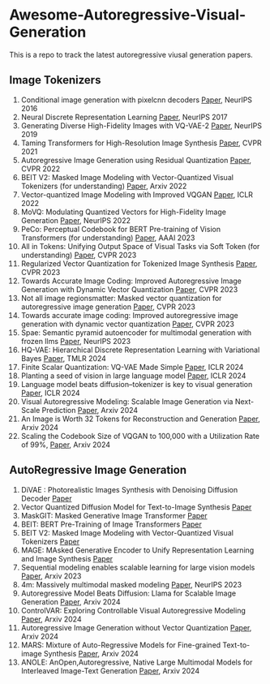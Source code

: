 # Awesome-Autoregressive-Visual-Generation
This is a repo to track the latest autoregressive viusal generation papers.

## Image Tokenizers
1. Conditional image generation with pixelcnn decoders [Paper](https://proceedings.neurips.cc/paper_files/paper/2016/file/b1301141feffabac455e1f90a7de2054-Paper.pdf), NeurIPS 2016
2. Neural Discrete Representation Learning [Paper](https://arxiv.org/abs/1711.00937), NeurIPS 2017
3. Generating Diverse High-Fidelity Images with VQ-VAE-2 [Paper](https://arxiv.org/abs/1906.00446), NeurIPS 2019
4. Taming Transformers for High-Resolution Image Synthesis [Paper](https://arxiv.org/pdf/2012.09841), CVPR 2021
5. Autoregressive Image Generation using Residual Quantization [Paper](https://arxiv.org/pdf/2203.01941), CVPR 2022
6. BEIT V2: Masked Image Modeling with Vector-Quantized Visual Tokenizers (for understanding) [Paper](https://arxiv.org/pdf/2208.06366), Arxiv 2022
7. Vector-quantized Image Modeling with Improved VQGAN [Paper](https://arxiv.org/pdf/2110.04627), ICLR 2022
8. MoVQ: Modulating Quantized Vectors for High-Fidelity Image Generation [Paper](https://arxiv.org/abs/2209.09002), NeurIPS 2022
9. PeCo: Perceptual Codebook for BERT Pre-training of Vision Transformers (for understanding) [Paper](https://arxiv.org/pdf/2111.12710), AAAI 2023
10. All in Tokens: Unifying Output Space of Visual Tasks via Soft Token (for understanding) [Paper](https://arxiv.org/pdf/2301.02229), CVPR 2023
11. Regularized Vector Quantization for Tokenized Image Synthesis [Paper](https://arxiv.org/pdf/2303.06424), CVPR 2023
12. Towards Accurate Image Coding: Improved Autoregressive Image Generation with Dynamic Vector Quantization [Paper](https://arxiv.org/pdf/2305.11718), CVPR 2023
13. Not all image regionsmatter: Masked vector quantization for autoregressive image generation [Paper](https://openaccess.thecvf.com/content/CVPR2023/papers/Huang_Not_All_Image_Regions_Matter_Masked_Vector_Quantization_for_Autoregressive_CVPR_2023_paper.pdf), CVPR 2023
14. Towards accurate image coding: Improved autoregressive image generation with dynamic vector quantization [Paper](https://openaccess.thecvf.com/content/CVPR2023/papers/Huang_Towards_Accurate_Image_Coding_Improved_Autoregressive_Image_Generation_With_Dynamic_CVPR_2023_paper.pdf), CVPR 2023
15. Spae: Semantic pyramid autoencoder for multimodal generation with frozen llms [Paper](https://proceedings.neurips.cc/paper_files/paper/2023/file/a526cc8f6ffb74bedb6ff313e3fdb450-Paper-Conference.pdf), NeurIPS 2023
16. HQ-VAE: Hierarchical Discrete Representation Learning with Variational Bayes [Paper](https://arxiv.org/pdf/2401.00365), TMLR 2024
17. Finite Scalar Quantization: VQ-VAE Made Simple [Paper](https://arxiv.org/abs/2309.15505), ICLR 2024
18. Planting a seed of vision in large language model [Paper](https://openreview.net/pdf?id=0Nui91LBQS), ICLR 2024
19. Language model beats diffusion–tokenizer is key to visual generation [Paper](https://openreview.net/pdf?id=gzqrANCF4g), ICLR 2024
20. Visual Autoregressive Modeling: Scalable Image Generation via Next-Scale Prediction [Paper](https://arxiv.org/abs/2404.02905), Arxiv 2024
21. An Image is Worth 32 Tokens for Reconstruction and Generation [Paper](https://arxiv.org/pdf/2406.07550), Arxiv 2024
22. Scaling the Codebook Size of VQGAN to 100,000 with a Utilization Rate of 99%, [Paper](https://arxiv.org/pdf/2406.11837), Arxiv 2024

## AutoRegressive Image Generation

1. DiVAE : Photorealistic Images Synthesis with Denoising Diffusion Decoder [Paper](https://arxiv.org/pdf/2206.00386)
2. Vector Quantized Diffusion Model for Text-to-Image Synthesis [Paper](https://arxiv.org/pdf/2111.14822)
3. MaskGIT: Masked Generative Image Transformer [Paper](https://arxiv.org/pdf/2202.04200)
4. BEIT: BERT Pre-Training of Image Transformers [Paper](https://arxiv.org/pdf/2106.08254)
5. BEIT V2: Masked Image Modeling with Vector-Quantized Visual Tokenizers [Paper](https://arxiv.org/pdf/2208.06366)
6. MAGE: MAsked Generative Encoder to Unify Representation Learning and Image Synthesis [Paper](https://arxiv.org/pdf/2211.09117)
7. Sequential modeling enables scalable learning for large vision models [Paper](https://arxiv.org/abs/2312.00785), Arxiv 2023
8. 4m: Massively multimodal masked modeling [Paper](https://openreview.net/pdf?id=TegmlsD8oQ), NeurIPS 2023
9. Autoregressive Model Beats Diffusion: Llama for Scalable Image Generation [Paper](https://arxiv.org/abs/2406.06525), Arxiv 2024
10. ControlVAR: Exploring Controllable Visual Autoregressive Modeling [Paper](https://arxiv.org/pdf/2406.09750), Arxiv 2024
11. Autoregressive Image Generation without Vector Quantization [Paper](https://arxiv.org/pdf/2406.11838), Arxiv 2024
12. MARS: Mixture of Auto-Regressive Models for Fine-grained Text-to-image Synthesis  [Paper](https://arxiv.org/pdf/2407.07614), Arxiv 2024
13. ANOLE: AnOpen,Autoregressive, Native Large Multimodal Models for Interleaved Image-Text Generation [Paper](https://arxiv.org/pdf/2407.06135v1), Arxiv 2024
    
